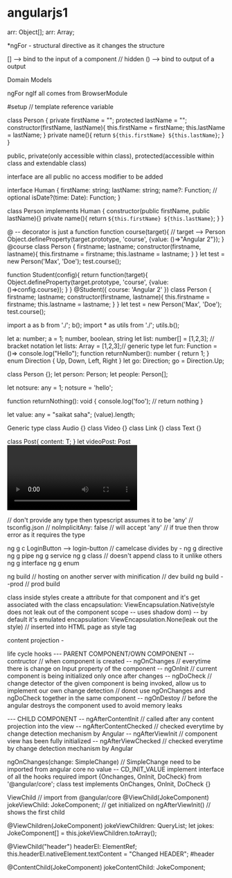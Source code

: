 # angularjs1

arr: Object[];
arr: Array<Object>;

*ngFor - structural directive as it changes the structure

[] --> bind to the input of a component // hidden
() --> bind to output of a output

Domain Models

ngFor ngIf all comes from BrowserModule

#setup // template reference variable

class Person {
    private firstName = "";
    protected lastName = "";
    constructor(firstName, lastName){
        this.firstName = firstName;
        this.lastName = lastName;
    }
    private name(){
        return `${this.firstName} ${this.lastName}`;
    }
}

public, private(only accessible within class), protected(accessible within class and extendable class)

interface are all public no access modifier to be added

interface Human {
    firstName: string;
    lastName: string;
    name?: Function; // optional
    isDate?(time: Date): Function;
}

class Person implements Human {
    constructor(public firstName, public lastName){}
    private name(){
        return `${this.firstName} ${this.lastName}`;
    }
}

@ -- decorator is just a function
function course(target){ // target --> Person
    Object.defineProperty(target.prototype, 'course', {value: ()=>"Angular 2"});
}
@course
class Person {
    firstname;
    lastname;
    constructor(firstname, lastname){
        this.firstname = firstname;
        this.lastname = lastname;
    }
}
let test = new Person('Max', 'Doe');
test.course();


function Student(config){
    return function(target){
                Object.defineProperty(target.prototype, 'course', {value: ()=>config.course});
            }
}
@Student({
    course: 'Angular 2'
})
class Person {
    firstname;
    lastname;
    constructor(firstname, lastname){
        this.firstname = firstname;
        this.lastname = lastname;
    }
}
let test = new Person('Max', 'Doe');
test.course();

import a as b from './';
b();
import * as utils from './';
utils.b();

let a: number;
a = 1;
number, boolean, string
let list: number[] = [1,2,3]; // bracket notation
let lists: Array<number> = [1,2,3];// generic type
let fun: Function = ()=> console.log("Hello");
function returnNumber(): number {
    return 1;
}
enum Direction {
    Up,
    Down,
    Left,
    Right
}
let go: Direction;
go = Direction.Up;

class Person {};
let person: Person;
let people: Person[];

let notsure: any = 1;
notsure = 'hello';

function returnNothing(): void {
    console.log('foo'); // return nothing
}

let value: any = "saikat saha";
(<string>value).length;

Generic type
class Audio {}
class Video {}
class Link {}
class Text {}

class Post<T>{
    content: T;
}
let videoPost: Post<Video>;

// don't provide any type then typescript assumes it to be 'any'
// tsconfig.json // noImplicitAny: false // will accept 'any' // if true then throw error as it requires the type

ng g c LoginButton --> login-button // camelcase divides by -
ng g directive <name>
ng g pipe <name>
ng g service <pipe>
ng g class <name> // doesn't append class to it unlike others
ng g interface <name>
ng g enum <name>

ng build // hosting on another server with minification // dev build
ng build --prod // prod build

class inside styles create a attribute for that component and it's get associated with the class
encapsulation: ViewEncapsulation.Native(style does not leak out of the component scope -- uses shadow dom) -- by default it's emulated
encapsulation: ViewEncapsulation.None(leak out the style) // inserted into HTML page as style tag

content projection - <ng-content></ng-content>

life cycle hooks
--- PARENT COMPONENT/OWN COMPONENT
-- contructor // when component is created
-- ngOnChanges // everytime there is change on Input property of the component
-- ngOnInit // current component is being initialized only once after changes
-- ngDoCheck // change detector of the given component is being invoked, allow us to implement our own change detection // donot use ngOnChanges and ngDoCheck together in the same component
-- ngOnDestoy // before the angular destroys the component used to avoid memory leaks

--- CHILD COMPONENT
-- ngAfterContentInit // called after any content projection into the view
-- ngAfterContentChecked // checked everytime by change detection mechanism by Angular
-- ngAfterViewInit // component view has been fully initialized
-- ngAfterViewChecked // checked everytime by change detection mechanism by Angular

ngOnChanges(change: SimpleChange) // SimpleChange need to be imported from angular core
no value -- CD_INIT_VALUE
implement interface of all the hooks required
import {Onchanges, OnInit, DoCheck} from '@angular/core';
class test implements OnChanges, OnInit, DoCheck {}

ViewChild // import from @angular/core
@ViewChild(JokeComponent) jokeViewChild: JokeComponent; // get initialized on ngAfterViewInit() // shows the first child

@ViewChildren(JokeComponent) jokeViewChildren: QueryList<JokeComponent>;
let jokes: JokeComponent[] = this.jokeViewChildren.toArray();

@ViewChild("header") headerEl: ElementRef;
this.headerEl.nativeElement.textContent = "Changed HEADER";
#header

 @ContentChild(JokeComponent) jokeContentChild: JokeComponent;

